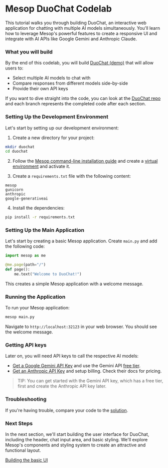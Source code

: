 # Mesop DuoChat Codelab

This tutorial walks you through building DuoChat, an interactive web application for chatting with multiple AI models simultaneously. You'll learn how to leverage Mesop's powerful features to create a responsive UI and integrate with AI APIs like Google Gemini and Anthropic Claude.

### What you will build

By the end of this codelab, you will build [DuoChat (demo)](https://huggingface.co/spaces/wwwillchen/mesop-duo-chat) that will allow users to:

- Select multiple AI models to chat with
- Compare responses from different models side-by-side
- Provide their own API keys

If you want to dive straight into the code, you can look at the [DuoChat repo](https://github.com/wwwillchen/mesop-duo-chat) and each branch represents the completed code after each section.

### Setting Up the Development Environment

Let's start by setting up our development environment:

1. Create a new directory for your project:

```bash
mkdir duochat
cd duochat
```

2. Follow the [Mesop command-line installation guide](../getting_started/installing.md#b-command-line) and create a [virtual environment](../getting_started/installing.md#create-a-venv-environment) and activate it.

3. Create a `requirements.txt` file with the following content:

```
mesop
gunicorn
anthropic
google-generativeai
```

4. Install the dependencies:

```bash
pip install -r requirements.txt
```

### Setting Up the Main Application

Let's start by creating a basic Mesop application. Create `main.py` and add the following code:

```python title="main.py"
import mesop as me

@me.page(path="/")
def page():
    me.text("Welcome to DuoChat!")
```

This creates a simple Mesop application with a welcome message.

### Running the Application

To run your Mesop application:

```bash
mesop main.py
```

Navigate to `http://localhost:32123` in your web browser. You should see the welcome message.

### Getting API keys

Later on, you will need API keys to call the respective AI models:

- [Get a Google Gemini API Key](https://ai.google.dev/gemini-api/docs/api-key) and use the Gemini API [free tier](https://ai.google.dev/pricing).
- [Get an Anthropic API Key](https://docs.anthropic.com/en/docs/quickstart#prerequisites) and setup billing. Check their docs for pricing.

> TIP: You can get started with the Gemini API key, which has a free tier, first and create the Anthropic API key later.

### Troubleshooting

If you're having trouble, compare your code to the [solution](https://github.com/wwwillchen/mesop-duo-chat/tree/1_completed).

### Next Steps

In the next section, we'll start building the user interface for DuoChat, including the header, chat input area, and basic styling. We'll explore Mesop's components and styling system to create an attractive and functional layout.

<a href="./2" class="next-step">
    Building the basic UI
</a>
